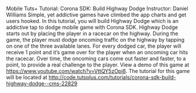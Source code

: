 Mobile Tuts+ Tutorial: Corona SDK: Build Highway Dodge 
Instructor: Daniel Williams
Simple, yet addictive games have climbed the app charts and get users hooked. In this tutorial, you will build Highway Dodge which is an addictive tap to dodge mobile game with Corona SDK.
Highway Dodge starts out by placing the player in a racecar on the highway. During the game, the player must dodge oncoming traffic on the highway by tapping on one of the three available lanes. For every dodged car, the player will receive 1 point and it’s game over for the player when an oncoming car hits the racecar. Over time, the oncoming cars come out faster and faster, to a point, to provide a real challenge to the player. View a demo of this game at https://www.youtube.com/watch?v=VttQY5zOpi8. 
The tutorial for this game will be located at http://code.tutsplus.com/tutorials/corona-sdk-build-highway-dodge--cms-22829
